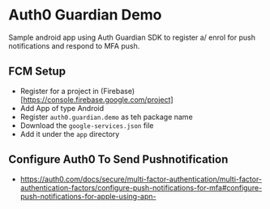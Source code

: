 # Auth0 Guardian Demo
Sample android app using Auth Guardian SDK to register a/ enrol for push notifications and respond to MFA push.

## FCM Setup
- Register for a project in (Firebase)[https://console.firebase.google.com/project]
- Add App of type Android
- Register `auth0.guardian.demo` as teh package name
- Download the `google-services.json` file
- Add it under the `app` directory

## Configure Auth0 To Send Pushnotification

- https://auth0.com/docs/secure/multi-factor-authentication/multi-factor-authentication-factors/configure-push-notifications-for-mfa#configure-push-notifications-for-apple-using-apn-